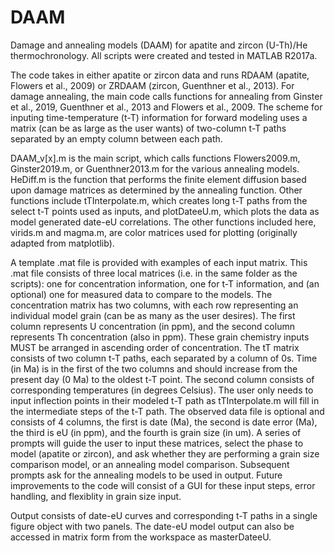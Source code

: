 # DAAM
Damage and annealing models (DAAM) for apatite and zircon (U-Th)/He thermochronology. All scripts were created and tested in MATLAB R2017a.

The code takes in either apatite or zircon data and runs RDAAM (apatite, Flowers et al., 2009) or ZRDAAM (zircon, Guenthner et al., 2013). For damage annealing, the main code calls functions for annealing from Ginster et al., 2019, Guenthner et al., 2013 and Flowers et al., 2009. The scheme for inputing time-temperature (t-T) information for forward modeling uses a matrix (can be as large as the user wants) of two-column t-T paths separated by an empty column between each path.

DAAM_v[x].m is the main script, which calls functions Flowers2009.m, Ginster2019.m, or Guenthner2013.m for the various annealing models. HeDiff.m is the function that performs the finite element diffusion based upon damage matrices as determined by the annealing function. Other functions include tTInterpolate.m, which creates long t-T paths from the select t-T points used as inputs, and plotDateeU.m, which plots the data as model generated date-eU correlations. The other functions included here, virids.m and magma.m, are color matrices used for plotting (originally adapted from matplotlib).

A template .mat file is provided with examples of each input matrix. This .mat file consists of three local matrices (i.e. in the same folder as the scripts): one for concentration information, one for t-T information, and (an optional) one for measured data to compare to the models. The concentration matrix has two columns, with each row representing an individual model grain (can be as many as the user desires). The first column represents U concentration (in ppm), and the second column represents Th concentration (also in ppm). These grain chemistry inputs MUST be arranged in ascending order of concentration. The tT matrix consists of two column t-T paths, each separated by a column of 0s. Time (in Ma) is in the first of the two columns and should increase from the present day (0 Ma) to the oldest t-T point. The second column consists of corresponding temperatures (in degrees Celsius). The user only needs to input inflection points in their modeled t-T path as tTInterpolate.m will fill in the intermediate steps of the t-T path. The observed data file is optional and consists of 4 columns, the first is date (Ma), the second is date error (Ma), the third is eU (in ppm), and the fourth is grain size (in um). A series of prompts will guide the user to input these matrices, select the phase to model (apatite or zircon), and ask whether they are performing a grain size comparison model, or an annealing model comparison. Subsequent prompts ask for the annealing models to be used in output. Future improvements to the code will consist of a GUI for these input steps, error handling, and flexiblity in grain size input.

Output consists of date-eU curves and corresponding t-T paths in a single figure object with two panels. The date-eU model output can also be accessed in matrix form from the workspace as masterDateeU.
